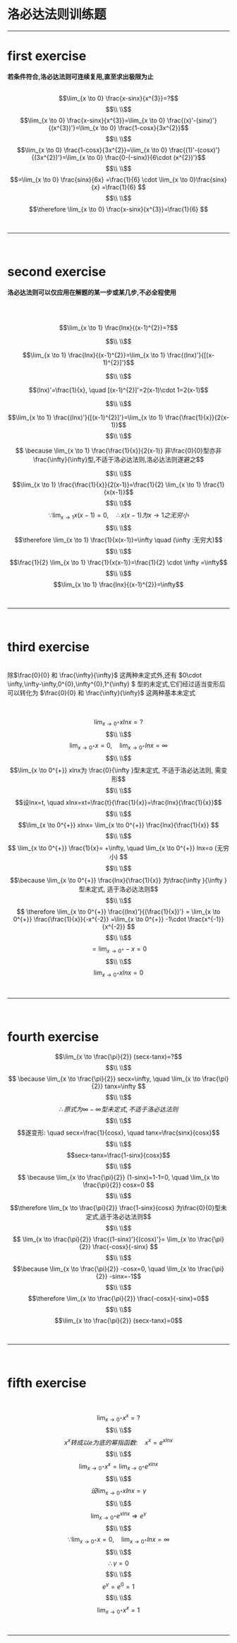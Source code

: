 # 洛必达法则训练题


<hr>

# first exercise

**若条件符合,洛必达法则可连续复用,直至求出极限为止**
<br><br>

$$\lim_{x \to 0} \frac{x-sinx}{x^{3}}=?$$
$$\\ \\$$
$$\lim_{x \to 0} \frac{x-sinx}{x^{3}}=\lim_{x \to 0} \frac{(x)'-(sinx)'}{(x^{3})'}=\lim_{x \to 0} \frac{1-cosx}{3x^{2}}$$
$$\\ \\$$
$$\lim_{x \to 0} \frac{1-cosx}{3x^{2}}=\lim_{x \to 0} \frac{(1)'-(cosx)'}{(3x^{2})'}=\lim_{x \to 0} \frac{0-(-sinx)}{6\cdot (x^{2})'}$$
$$\\ \\$$
$$=\lim_{x \to 0} \frac{sinx}{6x} =\frac{1}{6} \cdot  \lim_{x \to 0}\frac{sinx}{x} =\frac{1}{6} $$
$$\\ \\$$
$$\therefore \lim_{x \to 0} \frac{x-sinx}{x^{3}}=\frac{1}{6} $$


<br><hr><br>

# second exercise  
  
**洛必达法则可以仅应用在解题的某一步或某几步,不必全程使用**  

<br><br>

$$\lim_{x \to 1} \frac{lnx}{(x-1)^{2}}=?$$

$$\\ \\$$

$$\lim_{x \to 1} \frac{lnx}{(x-1)^{2}}=\lim_{x \to 1} \frac{(lnx)'}{[(x-1)^{2}]'}$$

$$\\ \\$$

$$(lnx)'=\frac{1}{x}, \quad [(x-1)^{2}]'=2(x-1)\cdot 1=2(x-1)$$

$$\\ \\$$

$$\lim_{x \to 1} \frac{(lnx)'}{[(x-1)^{2}]'}=\lim_{x \to 1} \frac{\frac{1}{x}}{2(x-1)}$$
$$\\ \\$$

$$
\because \lim_{x \to 1} \frac{\frac{1}{x}}{2(x-1)} 非\frac{0}{0}型亦非\frac{\infty}{\infty}型,不适于洛必达法则,洛必达法则遂避之$$

$$\\ \\$$
$$\lim_{x \to 1} \frac{\frac{1}{x}}{2(x-1)}=\frac{1}{2} \lim_{x \to 1} \frac{1}{x(x-1)}$$
$$\\ \\$$
$$\because \lim_{x \to 1} x(x-1)=0, \quad \therefore x(x-1)为 x \to 1 之无穷小$$
$$\\ \\$$
$$\therefore \lim_{x \to 1} \frac{1}{x(x-1)}=\infty \quad (\infty :无穷大)$$
$$\\ \\$$
$$\frac{1}{2} \lim_{x \to 1} \frac{1}{x(x-1)}=\frac{1}{2} \cdot \infty =\infty$$
$$\\ \\$$
$$\lim_{x \to 1} \frac{lnx}{(x-1)^{2}}=\infty$$


<br><hr><br>

# third exercise

<br>
除$\frac{0}{0} 和 \frac{\infty}{\infty}$ 这两种未定式外,还有 $0\cdot \infty,\infty-\infty,0^{0},\infty^{0},1^{\infty} $ 型的未定式,它们经过适当变形后可以转化为 $\frac{0}{0} 和 \frac{\infty}{\infty}$ 这两种基本未定式
<br><br><br>


$$
\lim_{x \to 0^{+}} xlnx=?$$
$$\\ \\$$
$$\lim_{x \to 0^{+}} x=0, \quad \lim_{x \to 0^{+}} lnx= \infty $$
$$\\ \\$$
$$\lim_{x \to 0^{+}} xlnx为 \frac{0}{\infty }型未定式, 不适于洛必达法则, 需变形$$
$$\\ \\$$
$$设lnx=t, \quad xlnx=xt=\frac{t}{\frac{1}{x}}=\frac{lnx}{\frac{1}{x}}$$
$$\\ \\$$
$$\lim_{x \to 0^{+}} xlnx= \lim_{x \to 0^{+}} \frac{lnx}{\frac{1}{x}} $$
$$\\ \\$$
$$
\lim_{x \to 0^{+}} \frac{1}{x}= +\infty,
\quad
\lim_{x \to 0^{+}} lnx=o (无穷小)
$$
$$\\ \\$$
$$\because \lim_{x \to 0^{+}} \frac{lnx}{\frac{1}{x}} 为\frac{\infty }{\infty }型未定式, 适于洛必达法则$$
$$\\ \\$$
$$
\therefore \lim_{x \to 0^{+}} \frac{(lnx)'}{(\frac{1}{x})'} = \lim_{x \to 0^{+}}
\frac{\frac{1}{x}}{-x^{-2}}
=\lim_{x \to 0^{+}} -1\cdot \frac{x^{-1}}{x^{-2}}
$$
$$\\ \\$$
$$=\lim_{x \to 0^{+}} -x =0$$
$$\\ \\$$
$$\lim_{x \to 0^{+}} xlnx=0$$

<br><hr><br>


# fourth exercise

$$\lim_{x \to \frac{\pi}{2}} (secx-tanx)=?$$
$$\\ \\$$
$$
\because \lim_{x \to \frac{\pi}{2}} secx=\infty,
\quad
\lim_{x \to \frac{\pi}{2}} tanx=\infty
$$
$$\\ \\$$
$$\therefore 原式为\infty - \infty 型未定式,不适于洛必达法则$$
$$\\ \\$$
$$遂变形: \quad secx=\frac{1}{cosx}, \quad tanx=\frac{sinx}{cosx}$$
$$\\ \\$$
$$secx-tanx=\frac{1-sinx}{cosx}$$
$$\\ \\$$
$$
\because \lim_{x \to \frac{\pi}{2}} (1-sinx)=1-1=0,
\quad \lim_{x \to \frac{\pi}{2}} cosx=0
$$
$$\\ \\$$
$$\therefore \lim_{x \to \frac{\pi}{2}} \frac{1-sinx}{cosx} 为\frac{0}{0}型未定式,适于洛必达法则$$
$$\\ \\$$
$$
\lim_{x \to \frac{\pi}{2}} \frac{(1-sinx)'}{(cosx)'}=
\lim_{x \to \frac{\pi}{2}} \frac{-cosx}{-sinx}
$$
$$\\ \\$$
$$\because \lim_{x \to \frac{\pi}{2}} -cosx=0, \quad \lim_{x \to \frac{\pi}{2}} -sinx=-1$$
$$\\ \\$$
$$\therefore \lim_{x \to \frac{\pi}{2}} \frac{-cosx}{-sinx}=0$$
$$\\ \\$$
$$\lim_{x \to \frac{\pi}{2}} (secx-tanx)=0$$

<br><hr><br>

# fifth exercise

<br>

$$\lim_{x \to 0^{+}} x^{x}=? $$
$$\\ \\$$
$$x^{x}转成以e为底的幂指函数: \quad x^{x}=e^{xlnx}$$
$$\\ \\$$
$$\lim_{x \to 0^{+}} x^{x}= \lim_{x \to 0^{+}} e^{xlnx}$$
$$\\ \\$$
$$设\lim_{x \to 0^{+}} xlnx=\gamma $$
$$\\ \\$$
$$\lim_{x \to 0^{+}} e^{xlnx} \Rightarrow e^ {\gamma }$$
$$\\ \\$$
$$\because \lim_{x \to 0^{+}} x=0, \quad \lim_{x \to 0^{+}} lnx =\infty$$
$$\\ \\$$
$$\therefore \gamma=0$$
$$\\ \\$$
$$e^ { \gamma}=e^{0}=1$$
$$\\ \\$$
$$\lim_{x \to 0^{+}} x^{x}=1$$

<br><hr><br>